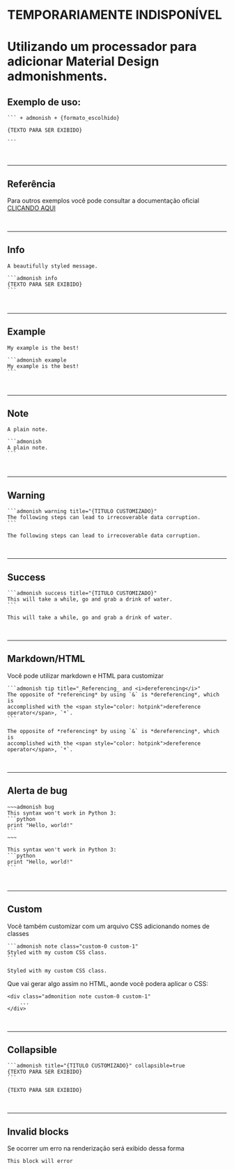# TEMPORARIAMENTE INDISPONÍVEL

# Utilizando um processador para adicionar Material Design admonishments.

##  Exemplo de uso:

````
``` + admonish + {formato_escolhido}

{TEXTO PARA SER EXIBIDO}

```
````
&nbsp;

---

## Referência

Para outros exemplos você pode consultar a documentação oficial [CLICANDO AQUI](https://tommilligan.github.io/mdbook-admonish/reference.html)

&nbsp;

---

## Info

```admonish info
A beautifully styled message.
```

````
```admonish info
{TEXTO PARA SER EXIBIDO}
```

````
&nbsp;

---

## Example

```admonish example
My example is the best!
```

````
```admonish example
My example is the best!
```
````
&nbsp;

---

## Note

```admonish
A plain note.
```

````
```admonish
A plain note.
```
````
&nbsp;

---

## Warning 

````
```admonish warning title="{TITULO CUSTOMIZADO}"
The following steps can lead to irrecoverable data corruption.
```
````


```admonish warning title="{TITULO CUSTOMIZADO}"
The following steps can lead to irrecoverable data corruption.
```
&nbsp;

---

## Success

````
```admonish success title="{TITULO CUSTOMIZADO}"
This will take a while, go and grab a drink of water.
```
````


```admonish success title="{TITULO CUSTOMIZADO}"
This will take a while, go and grab a drink of water.
```
&nbsp;

---

## Markdown/HTML

Você pode utilizar markdown e HTML para customizar

````
```admonish tip title="_Referencing_ and <i>dereferencing</i>"
The opposite of *referencing* by using `&` is *dereferencing*, which is
accomplished with the <span style="color: hotpink">dereference operator</span>, `*`.
```
````


```admonish tip title="_Referencing_ and <i>dereferencing</i>"
The opposite of *referencing* by using `&` is *dereferencing*, which is
accomplished with the <span style="color: hotpink">dereference operator</span>, `*`.
```
&nbsp;

---

## Alerta de bug

````
~~~admonish bug
This syntax won't work in Python 3:
```python
print "Hello, world!"
```
~~~
````

~~~admonish bug
This syntax won't work in Python 3:
```python
print "Hello, world!"
```
~~~
&nbsp;

---

## Custom

Você também customizar com um arquivo CSS adicionando nomes de classes

````
```admonish note class="custom-0 custom-1"
Styled with my custom CSS class.
```
````

```admonish note class="custom-0 custom-1"
Styled with my custom CSS class.
```

Que vai gerar algo assim no HTML, aonde você podera aplicar o CSS:

````
<div class="admonition note custom-0 custom-1"
    ...
</div>
````
&nbsp;

---

## Collapsible


````
```admonish title="{TITULO CUSTOMIZADO}" collapsible=true
{TEXTO PARA SER EXIBIDO}
```
````

```admonish title="{TITULO CUSTOMIZADO}" collapsible=true
{TEXTO PARA SER EXIBIDO}
```
&nbsp;

---

## Invalid blocks

Se ocorrer um erro na renderização será exibido dessa forma

```admonish title="\j"
This block will error
```
